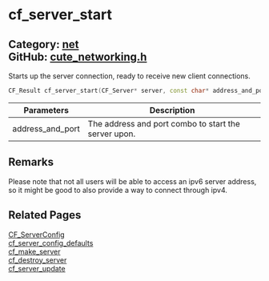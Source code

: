 [](../header.md ':include')

# cf_server_start

Category: [net](https://github.com/RandyGaul/cute_framework/blob/master/docs/api_reference?id=net)  
GitHub: [cute_networking.h](https://github.com/RandyGaul/cute_framework/blob/master/include/cute_networking.h)  
---

Starts up the server connection, ready to receive new client connections.

```cpp
CF_Result cf_server_start(CF_Server* server, const char* address_and_port);
```

Parameters | Description
--- | ---
address_and_port | The address and port combo to start the server upon.

## Remarks

Please note that not all users will be able to access an ipv6 server address, so it might be good to also provide a way to connect through ipv4.

## Related Pages

[CF_ServerConfig](https://github.com/RandyGaul/cute_framework/blob/master/docs/net/cf_serverconfig.md)  
[cf_server_config_defaults](https://github.com/RandyGaul/cute_framework/blob/master/docs/net/cf_server_config_defaults.md)  
[cf_make_server](https://github.com/RandyGaul/cute_framework/blob/master/docs/net/cf_make_server.md)  
[cf_destroy_server](https://github.com/RandyGaul/cute_framework/blob/master/docs/net/cf_destroy_server.md)  
[cf_server_update](https://github.com/RandyGaul/cute_framework/blob/master/docs/net/cf_server_update.md)  
